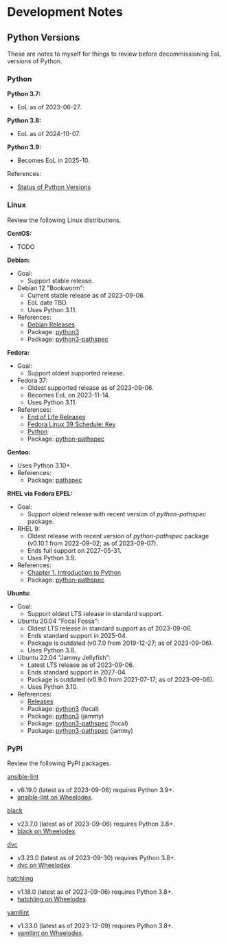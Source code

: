 
Development Notes
=================

Python Versions
---------------

These are notes to myself for things to review before decommissioning EoL versions of Python.


### Python

**Python 3.7:**

- EoL as of 2023-06-27.

**Python 3.8:**

- EoL as of 2024-10-07.

**Python 3.9:**

- Becomes EoL in 2025-10.

References:

- [Status of Python Versions](https://devguide.python.org/versions/)


### Linux

Review the following Linux distributions.

**CentOS:**

- TODO

**Debian:**

- Goal:
	- Support stable release.
- Debian 12 "Bookworm":
	- Current stable release as of 2023-09-06.
	- EoL date TBD.
	- Uses Python 3.11.
- References:
	- [Debian Releases](https://wiki.debian.org/DebianReleases)
	- Package: [python3](https://packages.debian.org/stable/python3)
	- Package: [python3-pathspec](https://packages.debian.org/stable/python3-pathspec)

**Fedora:**

- Goal:
	- Support oldest supported release.
- Fedora 37:
	- Oldest supported release as of 2023-09-06.
	- Becomes EoL on 2023-11-14.
	- Uses Python 3.11.
- References:
	- [End of Life Releases
](https://docs.fedoraproject.org/en-US/releases/eol/)
	- [Fedora Linux 39 Schedule: Key
](https://fedorapeople.org/groups/schedule/f-39/f-39-key-tasks.html)
	- [Python](https://docs.fedoraproject.org/en-US/fedora/f37/release-notes/developers/Development_Python/)
	- Package: [python-pathspec](https://src.fedoraproject.org/rpms/python-pathspec)

**Gentoo:**

- Uses Python 3.10+.
- References:
	- Package: [pathspec](https://packages.gentoo.org/packages/dev-python/pathspec)

**RHEL via Fedora EPEL:**

- Goal:
	- Support oldest release with recent version of *python-pathspec* package.
- RHEL 9:
	- Oldest release with recent version of *python-pathspec* package (v0.10.1 from 2022-09-02; as of 2023-09-07).
	- Ends full support on 2027-05-31.
	- Uses Python 3.9.
- References:
	- [Chapter 1. Introduction to Python](https://access.redhat.com/documentation/en-us/red_hat_enterprise_linux/9/html/installing_and_using_dynamic_programming_languages/assembly_introduction-to-python_installing-and-using-dynamic-programming-languages#con_python-versions_assembly_introduction-to-python)
	- Package: [python-pathspec](https://src.fedoraproject.org/rpms/python-pathspec)

**Ubuntu:**

- Goal:
	- Support oldest LTS release in standard support.
- Ubuntu 20.04 "Focal Fossa":
	- Oldest LTS release in standard support as of 2023-09-06.
	- Ends standard support in 2025-04.
	- Package is outdated (v0.7.0 from 2019-12-27; as of 2023-09-06).
	- Uses Python 3.8.
- Ubuntu 22.04 "Jammy Jellyfish":
	- Latest LTS release as of 2023-09-06.
	- Ends standard support in 2027-04.
	- Package is outdated (v0.9.0 from 2021-07-17; as of 2023-09-06).
	- Uses Python 3.10.
- References:
	- [Releases](https://wiki.ubuntu.com/Releases)
	- Package: [python3](https://packages.ubuntu.com/focal/python3) (focal)
	- Package: [python3](https://packages.ubuntu.com/jammy/python3) (jammy)
	- Package: [python3-pathspec](https://packages.ubuntu.com/focal/python3-pathspec) (focal)
	- Package: [python3-pathspec](https://packages.ubuntu.com/jammy/python3-pathspec) (jammy)


### PyPI

Review the following PyPI packages.

[ansible-lint](https://pypi.org/project/ansible-lint/)

- v6.19.0 (latest as of 2023-09-06) requires Python 3.9+.
- [ansible-lint on Wheelodex](https://www.wheelodex.org/projects/ansible-lint/).

[black](https://pypi.org/project/black/)

- v23.7.0 (latest as of 2023-09-06) requires Python 3.8+.
- [black on Wheelodex](https://www.wheelodex.org/projects/black/).

[dvc](https://github.com/iterative/dvc)

- v3.23.0 (latest as of 2023-09-30) requires Python 3.8+.
- [dvc on Wheelodex](https://www.wheelodex.org/projects/dvc/).

[hatchling](https://pypi.org/project/hatchling/)

- v1.18.0 (latest as of 2023-09-06) requires Python 3.8+.
- [hatchling on Wheelodex](https://www.wheelodex.org/projects/hatchling/).

[yamllint](https://pypi.org/project/yamllint/)

- v1.33.0 (latest as of 2023-12-09) requires Python 3.8+.
- [yamllint on Wheelodex](https://www.wheelodex.org/projects/yamllint/).

